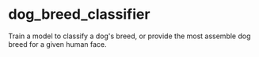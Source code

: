 # dog_breed_classifier
Train a model to classify a dog's breed, or provide the most assemble dog breed for a given human face.
